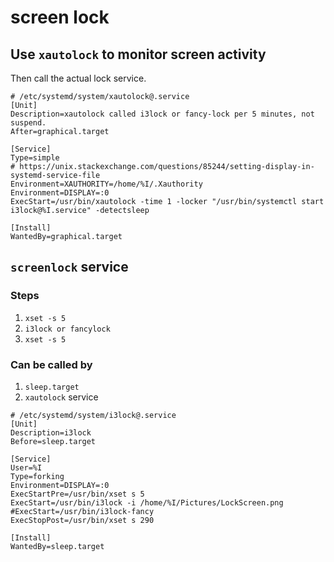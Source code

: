 # screen lock
## Use `xautolock` to monitor screen activity
Then call the actual lock service.

```service
# /etc/systemd/system/xautolock@.service
[Unit]
Description=xautolock called i3lock or fancy-lock per 5 minutes, not suspend.
After=graphical.target

[Service]
Type=simple
# https://unix.stackexchange.com/questions/85244/setting-display-in-systemd-service-file
Environment=XAUTHORITY=/home/%I/.Xauthority
Environment=DISPLAY=:0
ExecStart=/usr/bin/xautolock -time 1 -locker "/usr/bin/systemctl start i3lock@%I.service" -detectsleep

[Install]
WantedBy=graphical.target
```

## `screenlock` service
### Steps
1. `xset -s 5`
2. `i3lock or fancylock`
3. `xset -s 5`

### Can be called by
1. `sleep.target`
2. `xautolock` service


```service
# /etc/systemd/system/i3lock@.service
[Unit]
Description=i3lock
Before=sleep.target

[Service]
User=%I
Type=forking
Environment=DISPLAY=:0
ExecStartPre=/usr/bin/xset s 5
ExecStart=/usr/bin/i3lock -i /home/%I/Pictures/LockScreen.png
#ExecStart=/usr/bin/i3lock-fancy
ExecStopPost=/usr/bin/xset s 290

[Install]
WantedBy=sleep.target
```



